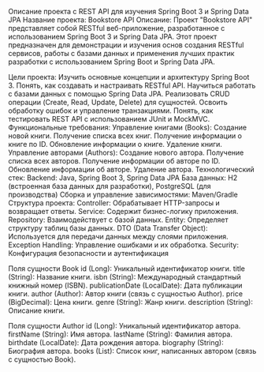 Описание проекта с REST API для изучения Spring Boot 3 и Spring Data JPA
Название проекта: Bookstore API
Описание:
Проект "Bookstore API" представляет собой RESTful веб-приложение, разработанное с использованием Spring Boot 3 и Spring Data JPA. Этот проект предназначен для демонстрации и изучения основ создания RESTful сервисов, работы с базами данных и применения лучших практик разработки с использованием Spring Boot и Spring Data JPA.

Цели проекта:
Изучить основные концепции и архитектуру Spring Boot 3.
Понять, как создавать и настраивать RESTful API.
Научиться работать с базами данных с помощью Spring Data JPA.
Реализовать CRUD операции (Create, Read, Update, Delete) для сущностей.
Освоить обработку ошибок и управление транзакциями.
Понять, как тестировать REST API с использованием JUnit и MockMVC.
Функциональные требования:
Управление книгами (Books):
Создание новой книги.
Получение списка всех книг.
Получение информации о книге по ID.
Обновление информации о книге.
Удаление книги.
Управление авторами (Authors):
Создание нового автора.
Получение списка всех авторов.
Получение информации об авторе по ID.
Обновление информации об авторе.
Удаление автора.
Технологический стек:
Backend: Java, Spring Boot 3, Spring Data JPA
База данных: H2 (встроенная база данных для разработки), PostgreSQL (для производства)
Сборка и управление зависимостями: Maven/Gradle
Структура проекта:
Controller: Обрабатывает HTTP-запросы и возвращает ответы.
Service: Содержит бизнес-логику приложения.
Repository: Взаимодействует с базой данных.
Entity: Определяет структуру таблиц базы данных.
DTO (Data Transfer Object): Используется для передачи данных между слоями приложения.
Exception Handling: Управление ошибками и их обработка.
Security: Конфигурация безопасности и аутентификация


Поля сущности Book
id (Long): Уникальный идентификатор книги.
title (String): Название книги.
isbn (String): Международный стандартный книжный номер (ISBN).
publicationDate (LocalDate): Дата публикации книги.
author (Author): Автор книги (связь с сущностью Author).
price (BigDecimal): Цена книги.
genre (String): Жанр книги.
description (String): Описание книги.

Поля сущности Author
id (Long): Уникальный идентификатор автора.
firstName (String): Имя автора.
lastName (String): Фамилия автора.
birthdate (LocalDate): Дата рождения автора.
biography (String): Биография автора.
books (List<Book>): Список книг, написанных автором (связь с сущностью Book).
